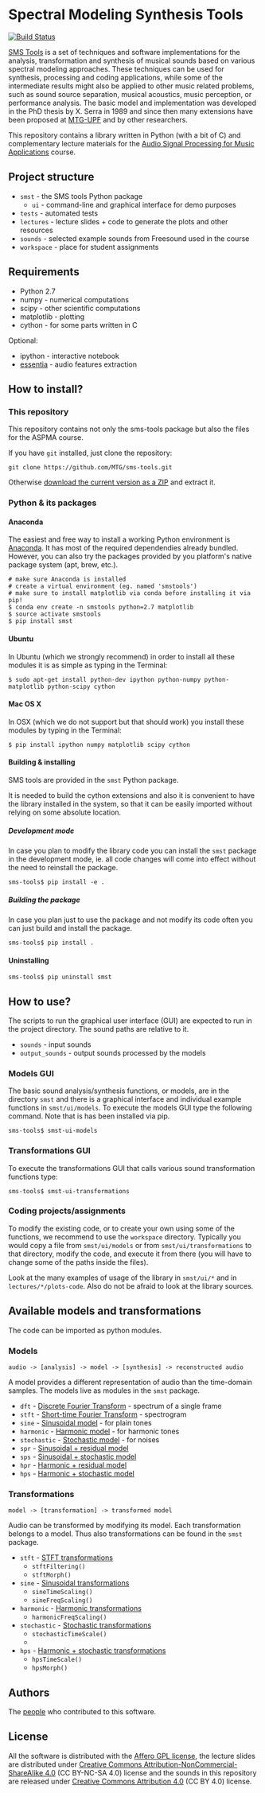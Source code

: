 # Spectral Modeling Synthesis Tools

[![Build Status](https://travis-ci.org/bzamecnik/sms-tools.svg?branch=master)](https://travis-ci.org/bzamecnik/sms-tools)

[SMS Tools](http://mtg.upf.edu/technologies/sms) is a set of techniques and software implementations for the analysis, transformation and synthesis of musical sounds based on various spectral modeling approaches. These techniques can be used for synthesis, processing and coding applications, while some of the intermediate results might also be applied to other music related problems, such as sound source separation, musical acoustics, music perception, or performance analysis. The basic model and implementation was developed in the PhD thesis by X. Serra in 1989 and since then many extensions have been proposed at [MTG-UPF](http://mtg.upf.edu/) and by other researchers.

This repository contains a library written in Python (with a bit of C) and complementary lecture materials for the [Audio Signal Processing for Music Applications](https://www.coursera.org/course/audio) course.

## Project structure

- `smst` - the SMS tools Python package
  - `ui` - command-line and graphical interface for demo purposes
- `tests` - automated tests
- `lectures` - lecture slides + code to generate the plots and other resources
- `sounds` - selected example sounds from Freesound used in the course
- `workspace` - place for student assignments

## Requirements

- Python 2.7
- numpy - numerical computations
- scipy - other scientific computations
- matplotlib - plotting
- cython - for some parts written in C

Optional:

- ipython - interactive notebook
- [essentia](http://essentia.upf.edu/) - audio features extraction

## How to install?

### This repository

This repository contains not only the sms-tools package but also the files
for the ASPMA course.

If you have `git` installed, just clone the repository:

```
git clone https://github.com/MTG/sms-tools.git
```

Otherwise [download the current version as a ZIP](https://github.com/MTG/sms-tools/archive/master.zip) and extract it.

### Python & its packages

#### Anaconda

The easiest and free way to install a working Python environment is [Anaconda](https://www.continuum.io/downloads). It has most of the required dependendies already bundled. However, you can also try the packages provided by you platform's native package system (apt, brew, etc.).

```
# make sure Anaconda is installed
# create a virtual environment (eg. named 'smstools')
# make sure to install matplotlib via conda before installing it via pip!
$ conda env create -n smstools python=2.7 matplotlib
$ source activate smstools
$ pip install smst
```

#### Ubuntu

In Ubuntu (which we strongly recommend) in order to install all these modules it is as simple as typing in the Terminal:

```
$ sudo apt-get install python-dev ipython python-numpy python-matplotlib python-scipy cython
```

#### Mac OS X

In OSX (which we do not support but that should work) you install these modules by typing in the Terminal:

```
$ pip install ipython numpy matplotlib scipy cython
```

#### Building & installing

SMS tools are provided in the `smst` Python package.

It is needed to build the cython extensions and also it is convenient to have
the library installed in the system, so that it can be easily imported without
relying on some absolute location.

##### Development mode

In case you plan to modify the library code you can install the `smst` package in the development mode, ie. all code changes will come into effect without the
need to reinstall the package.

```
sms-tools$ pip install -e .
```

##### Building the package

In case you plan just to use the package and not modify its code often you can
just build and install the package.

```
sms-tools$ pip install .
```

#### Uninstalling

```
sms-tools$ pip uninstall smst
```

## How to use?

The scripts to run the graphical user interface (GUI) are expected to run in
the project directory. The sound paths are relative to it.

- `sounds` - input sounds
- `output_sounds` - output sounds processed by the models

### Models GUI

The basic sound analysis/synthesis functions, or models, are in the directory `smst` and there is a graphical interface and individual example functions in `smst/ui/models`. To execute the models GUI type the following command. Note that is has been installed via pip.

```
sms-tools$ smst-ui-models
```

### Transformations GUI

To execute the transformations GUI that calls various sound transformation functions type:

```
sms-tools$ smst-ui-transformations
```

### Coding projects/assignments

To modify the existing code, or to create your own using some of the functions, we recommend to use the `workspace` directory. Typically you would copy a file from `smst/ui/models` or from `smst/ui/transformations` to that directory, modify the code, and execute it from there (you will have to change some of the paths inside the files).

Look at the many examples of usage of the library in `smst/ui/*` and in `lectures/*/plots-code`. Also do not be afraid to look at the library sources.

## Available models and transformations

The code can be imported as python modules.

### Models

```audio -> [analysis] -> model -> [synthesis] -> reconstructed audio```

A model provides a different representation of audio than the time-domain samples. The models live as modules in the `smst` package.

- `dft` - [Discrete Fourier Transform](smst/models/dft.py) - spectrum of a single frame
- `stft` - [Short-time Fourier Transform](smst/models/stft.py) - spectrogram
- `sine` - [Sinusoidal model](smst/models/sine.py) - for plain tones
- `harmonic` - [Harmonic model](smst/models/harmonic.py) - for harmonic tones
- `stochastic` - [Stochastic model](smst/models/stochastic.py) - for noises
- `spr` - [Sinusoidal + residual model](smst/models/spr.py)
- `sps` - [Sinusoidal + stochastic model](smst/models/sps.py)
- `hpr` - [Harmonic + residual model](smst/models/hpr.py)
- `hps` - [Harmonic + stochastic model](smst/models/hps.py)

### Transformations

```model -> [transformation] -> transformed model```

Audio can be transformed by modifying its model. Each transformation belongs to a model. Thus also transformations can be found in the `smst` package.

- `stft` - [STFT transformations](smst/models/stft.py)
  - `stftFiltering()`
  - `stftMorph()`
- `sine` - [Sinusoidal transformations](smst/models/sine.py)
  - `sineTimeScaling()`
  - `sineFreqScaling()`
- `harmonic` - [Harmonic transformations](smst/models/harmonic.py)
  - `harmonicFreqScaling()`
- `stochastic` - [Stochastic transformations](smst/models/stochastic.py)
  - `stochasticTimeScale()`
  -
- `hps` - [Harmonic + stochastic transformations](smst/models/hps.py)
  - `hpsTimeScale()`
  - `hpsMorph()`

## Authors

The [people](AUTHORS) who contributed to this software.

## License

All the software is distributed with the [Affero GPL license](http://www.gnu.org/licenses/agpl-3.0.en.html), the lecture slides are distributed under [Creative Commons Attribution-NonCommercial-ShareAlike 4.0](http://creativecommons.org/licenses/by-nc-sa/4.0/) (CC BY-NC-SA 4.0) license and the sounds in this repository are released under [Creative Commons Attribution 4.0](http://creativecommons.org/licenses/by/4.0/) (CC BY 4.0) license.
